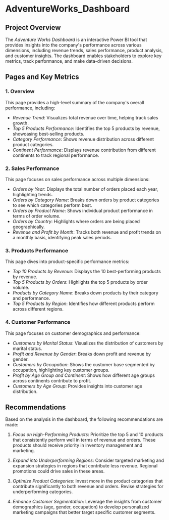 # AdventureWorks_Dashboard

## Project Overview
The *Adventure Works Dashboard* is an interactive Power BI tool that provides insights into the company's performance across various dimensions, including revenue trends, sales performance, product analysis, and customer insights. The dashboard enables stakeholders to explore key metrics, track performance, and make data-driven decisions.

## Pages and Key Metrics

### 1. Overview
This page provides a high-level summary of the company's overall performance, including:
- *Revenue Trend*: Visualizes total revenue over time, helping track sales growth.
- *Top 5 Products Performance*: Identifies the top 5 products by revenue, showcasing best-selling products.
- *Category Performance*: Shows revenue distribution across different product categories.
- *Continent Performance*: Displays revenue contribution from different continents to track regional performance.


### 2. Sales Performance
This page focuses on sales performance across multiple dimensions:
- *Orders by Year*: Displays the total number of orders placed each year, highlighting trends.
- *Orders by Category Name*: Breaks down orders by product categories to see which categories perform best.
- *Orders by Product Name*: Shows individual product performance in terms of order volume.
- *Orders by Country*: Highlights where orders are being placed geographically.
- *Revenue and Profit by Month*: Tracks both revenue and profit trends on a monthly basis, identifying peak sales periods.


### 3. Products Performance
This page dives into product-specific performance metrics:
- *Top 10 Products by Revenue*: Displays the 10 best-performing products by revenue.
- *Top 5 Products by Orders*: Highlights the top 5 products by order volume.
- *Products by Category Name*: Breaks down products by their category and performance.
- *Top 5 Products by Region*: Identifies how different products perform across different regions.


### 4. Customer Performance
This page focuses on customer demographics and performance:
- *Customers by Marital Status*: Visualizes the distribution of customers by marital status.
- *Profit and Revenue by Gender*: Breaks down profit and revenue by gender.
- *Customers by Occupation*: Shows the customer base segmented by occupation, highlighting key customer groups.
- *Profit by Age Group and Continent*: Shows how different age groups across continents contribute to profit.
- *Customers by Age Group*: Provides insights into customer age distribution.


## Recommendations

Based on the analysis in the dashboard, the following recommendations are made:

1. *Focus on High-Performing Products*: Prioritize the top 5 and 10 products that consistently perform well in terms of revenue and orders. These products should receive priority in inventory management and marketing.
   
2. *Expand into Underperforming Regions*: Consider targeted marketing and expansion strategies in regions that contribute less revenue. Regional promotions could drive sales in these areas.

3. *Optimize Product Categories*: Invest more in the product categories that contribute significantly to both revenue and orders. Revise strategies for underperforming categories.

4. *Enhance Customer Segmentation*: Leverage the insights from customer demographics (age, gender, occupation) to develop personalized marketing campaigns that better target specific customer segments.

